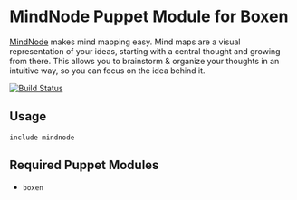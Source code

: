 # MindNode Puppet Module for Boxen

[MindNode](https://mindnode.com) makes mind mapping easy. Mind maps are a visual representation of your ideas, starting with a central thought and growing from there. This allows you to brainstorm & organize your thoughts in an intuitive way, so you can focus on the idea behind it.

[![Build Status](https://travis-ci.org/boxen/puppet-template.svg?branch=master)](https://travis-ci.org/boxen/puppet-template)

## Usage

```puppet
include mindnode
```

## Required Puppet Modules

* `boxen`
